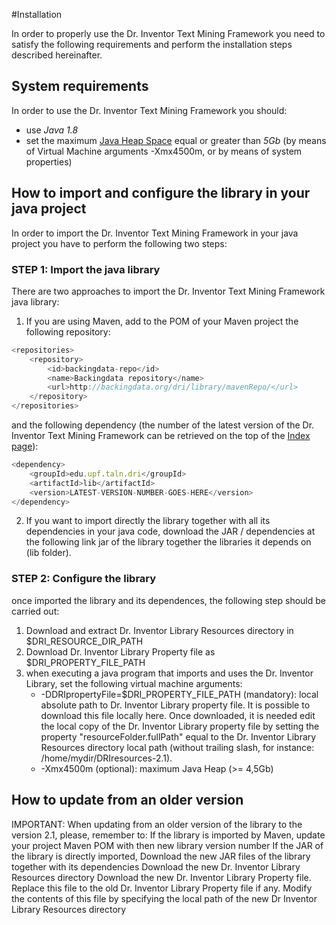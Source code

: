 #Installation

In order to properly use the Dr. Inventor Text Mining Framework you need to satisfy the following requirements and perform the installation steps described hereinafter.

## System requirements
In order to use the Dr. Inventor Text Mining Framework you should:

* use *Java 1.8*
* set the maximum [Java Heap Space](https://www.mkyong.com/java/find-out-your-java-heap-memory-size/) equal or greater than *5Gb* (by means of Virtual Machine arguments -Xmx4500m, or by means of system properties)


## How to import and configure the library in your java project

In order to import the Dr. Inventor Text Mining Framework in your java project you have to perform the following two steps:

### STEP 1: Import the java library
There are two approaches to import the Dr. Inventor Text Mining Framework java library:
1. If you are using Maven, add to the POM of your Maven project the following repository:

```javascript
<repositories>
	<repository>
		<id>backingdata-repo</id>
		<name>Backingdata repository</name>
		<url>http://backingdata.org/dri/library/mavenRepo/</url>
	</repository>
</repositories>
```
and the following dependency (the number of the latest version of the Dr. Inventor Text Mining Framework can be retrieved on the top of the [Index page](Index)):

```javascript
<dependency>
	<groupId>edu.upf.taln.dri</groupId>
	<artifactId>lib</artifactId>
	<version>LATEST-VERSION-NUMBER-GOES-HERE</version>
</dependency>
```

2. If you want to import directly the library together with all its dependencies in your java code, download the JAR / dependencies at the following link  jar of the library together the libraries it depends on (lib folder).

### STEP 2: Configure the library
once imported the library and its dependences, the following step should be carried out:
1. Download and extract Dr. Inventor Library Resources directory in $DRI_RESOURCE_DIR_PATH
2. Download Dr. Inventor Library Property file as $DRI_PROPERTY_FILE_PATH
3. when executing a java program that imports and uses the Dr. Inventor Library, set the following virtual machine arguments:
    * -DDRIpropertyFile=$DRI_PROPERTY_FILE_PATH (mandatory): local absolute path to Dr. Inventor Library property file. It is possible to download this file locally here. Once downloaded, it is needed edit the local copy of the Dr. Inventor Library property file by setting the property "resourceFolder.fullPath" equal to the Dr. Inventor Library Resources directory local path (without trailing slash, for instance: /home/mydir/DRIresources-2.1).
    * -Xmx4500m (optional): maximum Java Heap (>= 4,5Gb)
 

## How to update from an older version
IMPORTANT: When updating from an older version of the library to the version 2.1, please, remember to:
If the library is imported by Maven, update your project Maven POM with then new library version number
If the JAR of the library is directly imported, Download the new JAR files of the library together with its dependencies
Download the new Dr. Inventor Library Resources directory
Download the new Dr. Inventor Library Property file. Replace this file to the old Dr. Inventor Library Property file if any. Modify the contents of this file by specifying the local path of the new Dr Inventor Library Resources directory
